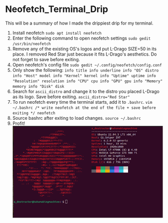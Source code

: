 # Neofetch_Terminal_Drip
This will be a summary of how I made the drippiest drip for my terminal.

1. Install neofetch
   ``
   sudo apt install neofetch
   ``
2. Enter the following command to open neofetch settings
   ``
   sudo gedit /usr/bin/neofetch
   ``
3. Remove any of the existing OS's logos and put L-Drago SIZE=50 in its place. I removed Red Star just because it fits L-Drago's aesthetics. Do not forget to save before exiting.
4. Open neofetch's config file
   ``
   sudo gedit ~/.config/neofetch/config.conf
   ``
5. Only show the following:
   ``
    info title
    info underline
    info "OS" distro
    info "Host" model
    info "Kernel" kernel
    info "Uptime" uptime
    info "Resolution" resolution
    info "CPU" cpu
    info "GPU" gpu
    info "Memory" memory
    info "Disk" disk
   ``
6. Search for `ascii_distro` and change it to the distro you placed L-Drago as its logo. Save before exiting.
   ``
   ascii_distro="Red Star"
   ``
7. To run neofetch every time the terminal starts, add it to `.bashrc`.
   ``
   vim ~/.bashrc
   /* write neofetch at the end of the file + save before exiting */
   neofetch
   ``
8. Source bashrc after exiting to load changes.
   ``
   source ~/.bashrc
   ``
9. Profit!
    ![](drip.png)
